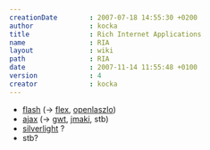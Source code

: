 ```yaml
---
creationDate        : 2007-07-18 14:55:30 +0200 
author              : kocka 
title               : Rich Internet Applications 
name                : RIA 
layout              : wiki 
path                : RIA 
date                : 2007-11-14 11:55:48 +0100 
version             : 4 
creator             : kocka 
---
```

*   [flash](flash.html) (-> [flex](flex.html), [openlaszlo](openlaszlo.html))
*   [ajax](ajax.html) (-> [gwt](GWT.html), [jmaki](Missing.html), stb)
*   [silverlight](Missing.html) ?
*   stb?


